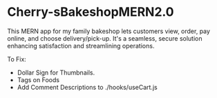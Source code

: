 # Cherry-sBakeshopMERN2.0
This MERN app for my family bakeshop lets customers view, order, pay online, and choose delivery/pick-up. It's a seamless, secure solution enhancing satisfaction and streamlining operations.


To Fix: 
- Dollar Sign for Thumbnails. 
- Tags on Foods
- Add Comment Descriptions to ./hooks/useCart.js